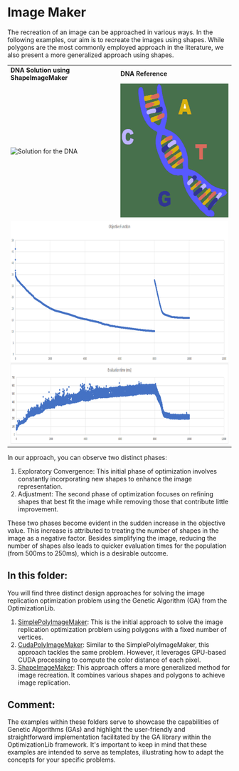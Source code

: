# Image Maker
The recreation of an image can be approached in various ways. In the following examples, our aim is to recreate the 
images using shapes. While polygons are the most commonly employed approach in the literature, we also present a more 
generalized approach using shapes.

<table>
  <tr>
    <td> <b>DNA Solution using ShapeImageMaker</b></td>
    <td> <b>DNA Reference </b> </td>
  </tr>
  <tr>
    <td> <img src="https://github.com/SergioOyaga/GeneticAlgorithmExamples/blob/master/src/out/ImageMaker/dna.gif"  title="Solution for the DNA" alt="Solution for the DNA" width="300" height="300" /></td>
    <td> <img src="https://github.com/SergioOyaga/GeneticAlgorithmExamples/blob/master/src/main/resources/ImageMaker/dna.png"  title="Reference DNA" alt="Reference DNA" width="300" height="300" /></td>
  </tr>
  <tr>
    <td colspan="2"> <img src="https://github.com/SergioOyaga/GeneticAlgorithmExamples/blob/master/src/out/ImageMaker/graphs.png"  title="Evolution" alt="Evolution" width="600" height="500" /></td>
  </tr>
</table>

In our approach, you can observe two distinct phases:
1. Exploratory Convergence: This initial phase of optimization involves constantly incorporating new shapes to 
enhance the image representation.
2. Adjustment: The second phase of optimization focuses on refining shapes that best fit the image while removing those
that contribute little improvement.

These two phases become evident in the sudden increase in the objective value. This increase is attributed to 
treating the number of shapes in the image as a negative factor. Besides simplifying the image, reducing the number of
shapes also leads to quicker evaluation times for the population (from 500ms to 250ms), which is a desirable outcome.

## In this folder:
You will find three distinct design approaches for solving the image replication optimization problem using the Genetic
Algorithm (GA) from the OptimizationLib.

1. [SimplePolyImageMaker](https://github.com/SergioOyaga/GeneticAlgorithmExamples/tree/master/src/main/java/org/soyaga/examples/ImageMaker/SimplePolyImageMaker):
   This is the initial approach to solve the image replication optimization problem using polygons with a fixed number
of vertices.
2. [CudaPolyImageMaker](https://github.com/SergioOyaga/GeneticAlgorithmExamples/tree/master/src/main/java/org/soyaga/examples/ImageMaker/CudaPolyImageMaker):
   Similar to the SimplePolyImageMaker, this approach tackles the same problem. However, it leverages GPU-based CUDA 
processing to compute the color distance of each pixel.
3. [ShapeImageMaker](https://github.com/SergioOyaga/GeneticAlgorithmExamples/tree/master/src/main/java/org/soyaga/examples/ImageMaker/ShapeImageMaker):
   This approach offers a more generalized method for image recreation. It combines various shapes and polygons 
to achieve image replication.

## Comment:
The examples within these folders serve to showcase the capabilities of Genetic Algorithms (GAs) and highlight the 
user-friendly and straightforward implementation facilitated by the GA library within the OptimizationLib framework. 
It's important to keep in mind that these examples are intended to serve as templates, illustrating how to adapt the 
concepts for your specific problems.